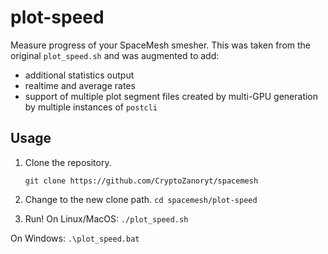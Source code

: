 # plot-speed

Measure progress of your SpaceMesh smesher. This was taken from the original `plot_speed.sh` and was augmented to add:
* additional statistics output
* realtime and average rates
* support of multiple plot segment files created by multi-GPU generation by multiple instances of `postcli`

## Usage

1. Clone the repository.

    ```git clone https://github.com/CryptoZanoryt/spacemesh```

2. Change to the new clone path.
  `cd spacemesh/plot-speed`

3. Run!
  On Linux/MacOS:
  `./plot_speed.sh`

  On Windows:
  `.\plot_speed.bat`
